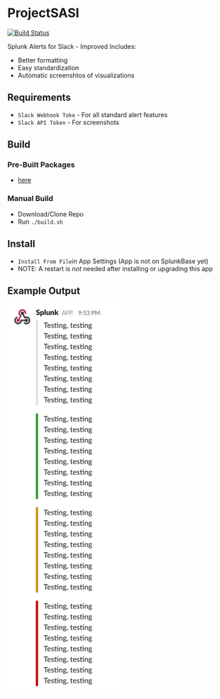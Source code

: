 # ProjectSASI


[![Build Status](https://travis-ci.org/jacob-hudson/ProjectSASI.svg?branch=master)](https://travis-ci.org/jacob-hudson/ProjectSASI)

Splunk Alerts for Slack - Improved
Includes:
- Better formatting
- Easy standardization
- Automatic screenshtos of visualizations

## Requirements
- `Slack Webhook Toke` - For all standard alert features
- `Slack API Token` - For screenshots

## Build
### Pre-Built Packages
- [here](https://github.com/jacob-hudson/ProjectSASI/releases)

### Manual Build
- Download/Clone Repo
- Run `./build.sh`

## Install
- `Install From File`in App Settings (App is not on SplunkBase yet)
- NOTE:  A restart is *not* needed after installing or upgrading this app

## Example Output
![Example Slack Alerts](https://github.com/jacob-hudson/ProjectSASI/blob/master/data/img/example.png?raw=true "Example Slack Alerts")
